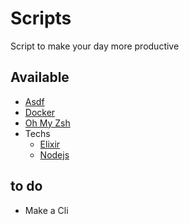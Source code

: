 # Scripts

Script to make your day more productive

## Available

- <a href="https://github.com/joaopealves/scripts/tree/main/asdf">Asdf</a>
- <a href="https://github.com/joaopealves/scripts/tree/main/docker">Docker</a>
- <a href="https://github.com/joaopealves/scripts/tree/main/oh_my_zsh">Oh My Zsh</a>
- Techs
  - <a href="https://github.com/joaopealves/scripts/tree/main/techs/elixir">Elixir</a>
  - <a href="https://github.com/joaopealves/scripts/tree/main/techs/nodejs">Nodejs</a>

## to do

- Make a Cli
